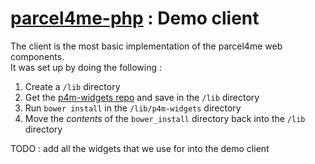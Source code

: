 # [parcel4me-php](../README.md) : Demo client

The client is the most basic implementation of the parcel4me web components.   
It was set up by doing the following : 

 1. Create a `/lib` directory
 2. Get the <a href="https://github.com/ParcelForMe/p4m-widgets/">p4m-widgets repo</a> and save in the `/lib` directory
 3. Run `bower install` in the `/lib/p4m-widgets` directory
 4. Move the *contents* of the `bower_install` directory back into the `/lib` directory


 TODO : add all the widgets that we use for into the demo client
 
 